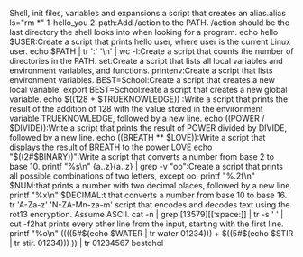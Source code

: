 Shell, init files, variables and expansions
a script that creates an alias.alias ls="rm *" 
1-hello_you 2-path:Add /action to the PATH. /action should be the last directory the shell looks into when looking for a program.
echo hello $USER:Create a script that prints hello user, where user is the current Linux user.
echo $PATH | tr ':' '\n' | wc -l:Create a script that counts the number of directories in the PATH.
set:Create a script that lists all local variables and environment variables, and functions.
printenv:Create a script that lists environment variables.
BEST=School:Create a script that creates a new local variable.
export BEST=School:reate a script that creates a new global variable.
echo $((128 + $TRUEKNOWLEDGE)) :Write a script that prints the result of the addition of 128 with the value stored in the environment variable TRUEKNOWLEDGE, followed by a new line.
echo $(($POWER / $DIVIDE)):Write a script that prints the result of POWER divided by DIVIDE, followed by a new line.
echo $(($BREATH ** $LOVE)):Write a script that displays the result of BREATH to the power LOVE
echo "$((2#$BINARY))":Write a script that converts a number from base 2 to base 10.
printf "%s\n" {a..z}{a..z} | grep -v "oo":Create a script that prints all possible combinations of two letters, except oo.
printf "%.2f\n" $NUM:that prints a number with two decimal places, followed by a new line.
printf "%x\n" $DECIMAL:t that converts a number from base 10 to base 16.
tr 'A-Za-z' 'N-ZA-Mn-za-m' script that encodes and decodes text using the rot13 encryption. Assume ASCII.
cat -n | grep [13579][[:space:]] | tr -s ' ' | cut -f2hat prints every other line from the input, starting with the first line.
printf "%o\n" $(($((5#$(echo $WATER | tr water 01234))) + $((5#$(echo $STIR | tr stir. 01234))) )) | tr 01234567 bestchol
